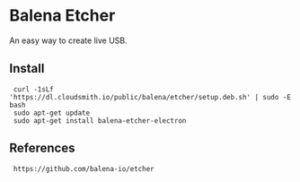 Balena Etcher
=====

An easy way to create live USB.  

Install
-------

     curl -1sLf 'https://dl.cloudsmith.io/public/balena/etcher/setup.deb.sh' | sudo -E bash
     sudo apt-get update 
     sudo apt-get install balena-etcher-electron

References
----------

     https://github.com/balena-io/etcher

